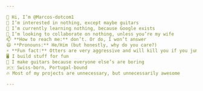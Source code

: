 ```yaml
---

👋 Hi, I’m @Marcos-dotcom1    
👀 I’m interested in nothing, except maybe guitars      
🌱 I’m currently learning nothing, because Google exists  
💞️ I’m looking to collaborate on nothing, unless you’re my wife  
📫 **How to reach me:** don’t. Or do, I won’t answer    
😄 **Pronouns:** He/Him (but honestly, why do you care?)    
⚡ **Fun fact:** Otters are very aggressive and will kill you if you jump in their territory. Respect the otter  
🖥️ I build stuff for fun      
🎸 I make guitars because everyone else’s are boring  
🇵🇹 Swiss-born, Portugal-bound   
🔥 Most of my projects are unnecessary, but unnecessarily awesome    

---
```


